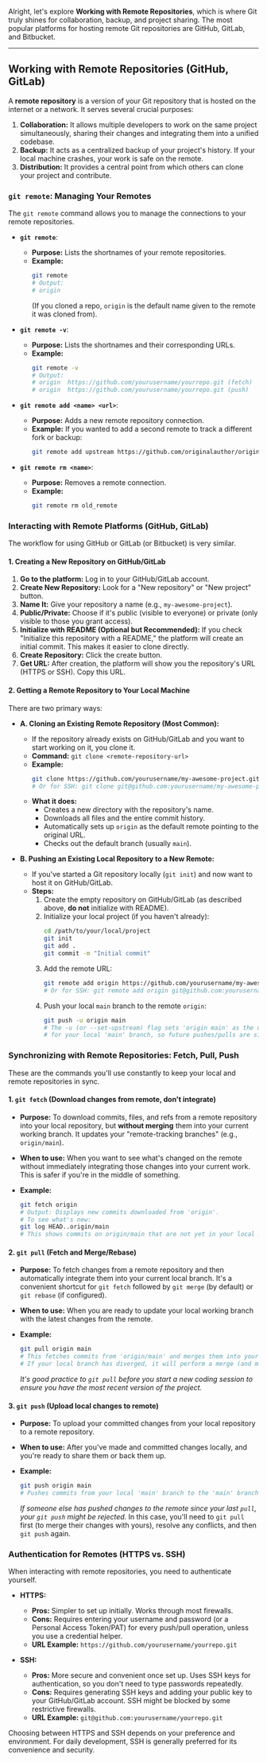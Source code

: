 Alright, let's explore **Working with Remote Repositories**, which is where Git truly shines for collaboration, backup, and project sharing. The most popular platforms for hosting remote Git repositories are GitHub, GitLab, and Bitbucket.

-----

## Working with Remote Repositories (GitHub, GitLab)

A **remote repository** is a version of your Git repository that is hosted on the internet or a network. It serves several crucial purposes:

1.  **Collaboration:** It allows multiple developers to work on the same project simultaneously, sharing their changes and integrating them into a unified codebase.
2.  **Backup:** It acts as a centralized backup of your project's history. If your local machine crashes, your work is safe on the remote.
3.  **Distribution:** It provides a central point from which others can clone your project and contribute.

### `git remote`: Managing Your Remotes

The `git remote` command allows you to manage the connections to your remote repositories.

  * **`git remote`**:

      * **Purpose:** Lists the shortnames of your remote repositories.
      * **Example:**
        ```bash
        git remote
        # Output:
        # origin
        ```
        (If you cloned a repo, `origin` is the default name given to the remote it was cloned from).

  * **`git remote -v`**:

      * **Purpose:** Lists the shortnames and their corresponding URLs.
      * **Example:**
        ```bash
        git remote -v
        # Output:
        # origin  https://github.com/yourusername/yourrepo.git (fetch)
        # origin  https://github.com/yourusername/yourrepo.git (push)
        ```

  * **`git remote add <name> <url>`**:

      * **Purpose:** Adds a new remote repository connection.
      * **Example:** If you wanted to add a second remote to track a different fork or backup:
        ```bash
        git remote add upstream https://github.com/originalauthor/originalrepo.git
        ```

  * **`git remote rm <name>`**:

      * **Purpose:** Removes a remote connection.
      * **Example:**
        ```bash
        git remote rm old_remote
        ```

### Interacting with Remote Platforms (GitHub, GitLab)

The workflow for using GitHub or GitLab (or Bitbucket) is very similar.

#### 1\. Creating a New Repository on GitHub/GitLab

1.  **Go to the platform:** Log in to your GitHub/GitLab account.
2.  **Create New Repository:** Look for a "New repository" or "New project" button.
3.  **Name It:** Give your repository a name (e.g., `my-awesome-project`).
4.  **Public/Private:** Choose if it's public (visible to everyone) or private (only visible to those you grant access).
5.  **Initialize with README (Optional but Recommended):** If you check "Initialize this repository with a README," the platform will create an initial commit. This makes it easier to clone directly.
6.  **Create Repository:** Click the create button.
7.  **Get URL:** After creation, the platform will show you the repository's URL (HTTPS or SSH). Copy this URL.

#### 2\. Getting a Remote Repository to Your Local Machine

There are two primary ways:

  * **A. Cloning an Existing Remote Repository (Most Common):**

      * If the repository already exists on GitHub/GitLab and you want to start working on it, you clone it.
      * **Command:** `git clone <remote-repository-url>`
      * **Example:**
        ```bash
        git clone https://github.com/yourusername/my-awesome-project.git
        # Or for SSH: git clone git@github.com:yourusername/my-awesome-project.git
        ```
      * **What it does:**
          * Creates a new directory with the repository's name.
          * Downloads all files and the entire commit history.
          * Automatically sets up `origin` as the default remote pointing to the original URL.
          * Checks out the default branch (usually `main`).

  * **B. Pushing an Existing Local Repository to a New Remote:**

      * If you've started a Git repository locally (`git init`) and now want to host it on GitHub/GitLab.
      * **Steps:**
        1.  Create the empty repository on GitHub/GitLab (as described above, **do not** initialize with README).
        2.  Initialize your local project (if you haven't already):
            ```bash
            cd /path/to/your/local/project
            git init
            git add .
            git commit -m "Initial commit"
            ```
        3.  Add the remote URL:
            ```bash
            git remote add origin https://github.com/yourusername/my-awesome-project.git
            # Or for SSH: git remote add origin git@github.com:yourusername/my-awesome-project.git
            ```
        4.  Push your local `main` branch to the remote `origin`:
            ```bash
            git push -u origin main
            # The -u (or --set-upstream) flag sets 'origin main' as the upstream branch
            # for your local 'main' branch, so future pushes/pulls are simpler.
            ```

### Synchronizing with Remote Repositories: Fetch, Pull, Push

These are the commands you'll use constantly to keep your local and remote repositories in sync.

#### 1\. `git fetch` (Download changes from remote, don't integrate)

  * **Purpose:** To download commits, files, and refs from a remote repository into your local repository, but **without merging** them into your current working branch. It updates your "remote-tracking branches" (e.g., `origin/main`).

  * **When to use:** When you want to see what's changed on the remote without immediately integrating those changes into your current work. This is safer if you're in the middle of something.

  * **Example:**

    ```bash
    git fetch origin
    # Output: Displays new commits downloaded from 'origin'.
    # To see what's new:
    git log HEAD..origin/main
    # This shows commits on origin/main that are not yet in your local main.
    ```

#### 2\. `git pull` (Fetch and Merge/Rebase)

  * **Purpose:** To fetch changes from a remote repository and then automatically integrate them into your current local branch. It's a convenient shortcut for `git fetch` followed by `git merge` (by default) or `git rebase` (if configured).

  * **When to use:** When you are ready to update your local working branch with the latest changes from the remote.

  * **Example:**

    ```bash
    git pull origin main
    # This fetches commits from 'origin/main' and merges them into your local 'main' branch.
    # If your local branch has diverged, it will perform a merge (and might create a merge commit).
    ```

    *It's good practice to `git pull` before you start a new coding session to ensure you have the most recent version of the project.*

#### 3\. `git push` (Upload local changes to remote)

  * **Purpose:** To upload your committed changes from your local repository to a remote repository.

  * **When to use:** After you've made and committed changes locally, and you're ready to share them or back them up.

  * **Example:**

    ```bash
    git push origin main
    # Pushes commits from your local 'main' branch to the 'main' branch on 'origin'.
    ```

    *If someone else has pushed changes to the remote since your last `pull`, your `git push` might be rejected.* In this case, you'll need to `git pull` first (to merge their changes with yours), resolve any conflicts, and then `git push` again.

### Authentication for Remotes (HTTPS vs. SSH)

When interacting with remote repositories, you need to authenticate yourself.

  * **HTTPS:**

      * **Pros:** Simpler to set up initially. Works through most firewalls.
      * **Cons:** Requires entering your username and password (or a Personal Access Token/PAT) for every push/pull operation, unless you use a credential helper.
      * **URL Example:** `https://github.com/yourusername/yourrepo.git`

  * **SSH:**

      * **Pros:** More secure and convenient once set up. Uses SSH keys for authentication, so you don't need to type passwords repeatedly.
      * **Cons:** Requires generating SSH keys and adding your public key to your GitHub/GitLab account. SSH might be blocked by some restrictive firewalls.
      * **URL Example:** `git@github.com:yourusername/yourrepo.git`

Choosing between HTTPS and SSH depends on your preference and environment. For daily development, SSH is generally preferred for its convenience and security.